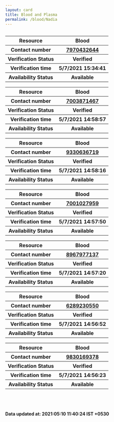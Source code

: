 ```yaml
---
layout: card
title: Blood and Plasma
permalink: /blood/Nadia
---
```

<div class="row">
	<div class="column">
<div class="card_av">
<div class="info"><table>
<tr><th>Resource</th><th>Blood</th></tr>
<tr><th>Contact number </th><th><a href="tel:7970432644">7970432644</a></th></tr>
<tr><th>Verification  Status</th><th>Verified</th></tr>
<tr><th>Verification time</th><th>5/7/2021 15:34:41</th></tr>
<tr><th>Availability Status</th><th>Available</th></tr>
</table></div></div>
<div class="card_av">
<div class="info"><table>
<tr><th>Resource</th><th>Blood</th></tr>
<tr><th>Contact number </th><th><a href="tel:7003871467">7003871467</a></th></tr>
<tr><th>Verification  Status</th><th>Verified</th></tr>
<tr><th>Verification time</th><th>5/7/2021 14:58:57</th></tr>
<tr><th>Availability Status</th><th>Available</th></tr>
</table></div></div>
<div class="card_av">
<div class="info"><table>
<tr><th>Resource</th><th>Blood</th></tr>
<tr><th>Contact number </th><th><a href="tel:9330636719">9330636719</a></th></tr>
<tr><th>Verification  Status</th><th>Verified</th></tr>
<tr><th>Verification time</th><th>5/7/2021 14:58:16</th></tr>
<tr><th>Availability Status</th><th>Available</th></tr>
</table></div></div>
<div class="card_av">
<div class="info"><table>
<tr><th>Resource</th><th>Blood</th></tr>
<tr><th>Contact number </th><th><a href="tel:7001027959">7001027959</a></th></tr>
<tr><th>Verification  Status</th><th>Verified</th></tr>
<tr><th>Verification time</th><th>5/7/2021 14:57:50</th></tr>
<tr><th>Availability Status</th><th>Available</th></tr>
</table></div></div>
<div class="card_av">
<div class="info"><table>
<tr><th>Resource</th><th>Blood</th></tr>
<tr><th>Contact number </th><th><a href="tel:8967977137">8967977137</a></th></tr>
<tr><th>Verification  Status</th><th>Verified</th></tr>
<tr><th>Verification time</th><th>5/7/2021 14:57:20</th></tr>
<tr><th>Availability Status</th><th>Available</th></tr>
</table></div></div>
<div class="card_av">
<div class="info"><table>
<tr><th>Resource</th><th>Blood</th></tr>
<tr><th>Contact number </th><th><a href="tel:6289230550">6289230550</a></th></tr>
<tr><th>Verification  Status</th><th>Verified</th></tr>
<tr><th>Verification time</th><th>5/7/2021 14:56:52</th></tr>
<tr><th>Availability Status</th><th>Available</th></tr>
</table></div></div>
<div class="card_av">
<div class="info"><table>
<tr><th>Resource</th><th>Blood</th></tr>
<tr><th>Contact number </th><th><a href="tel:9830169378">9830169378</a></th></tr>
<tr><th>Verification  Status</th><th>Verified</th></tr>
<tr><th>Verification time</th><th>5/7/2021 14:56:23</th></tr>
<tr><th>Availability Status</th><th>Available</th></tr>
</table></div></div>
</div>
</div> <br><br>
<h4> Data updated at: 2021:05:10 11:40:24 IST +0530 </h4>